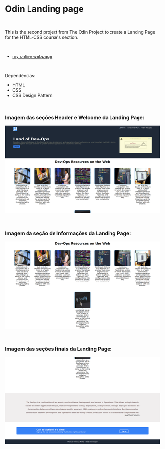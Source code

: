 # Odin Landing page
 

<br />

This is the second project from The Odin Project to create a Landing Page for the HTML-CSS course's section.

<br />


- [my online webpage](https://ahoymarcus.github.io/odin-landing-page/)


<br />

Dependências:

- HTML
- CSS
- CSS Design Pattern



<br />


### Imagem das seções Header e Welcome da Landing Page:

![Imagem das seções header e welcome da Landing Page](/public/images/odin-land-page-top.png)


<br />


### Imagem da seção de Informações da Landing Page:

![Imagem da seção de informações da Landing Page](/public/images/odin-land-page-middle.png)


<br />


### Imagem das seções finais da Landing Page:

![Imagem das seções finais da Landing Page](/public/images/odin-land-page-bottom.png)






<br />

<br />
<br />

